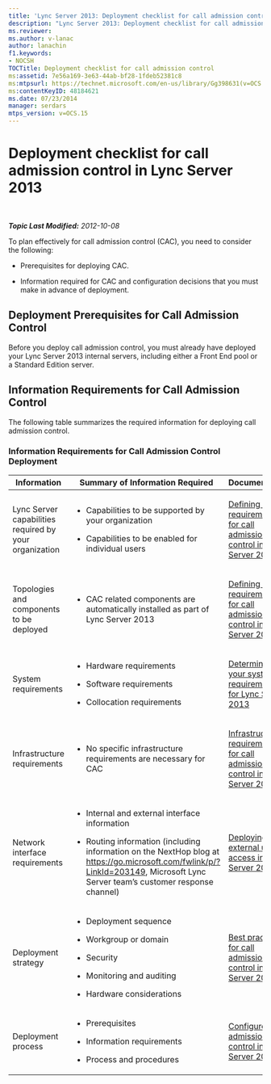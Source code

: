 ```yaml
---
title: 'Lync Server 2013: Deployment checklist for call admission control'
description: "Lync Server 2013: Deployment checklist for call admission control."
ms.reviewer: 
ms.author: v-lanac
author: lanachin
f1.keywords:
- NOCSH
TOCTitle: Deployment checklist for call admission control
ms:assetid: 7e56a169-3e63-44ab-bf28-1fdeb52381c8
ms:mtpsurl: https://technet.microsoft.com/en-us/library/Gg398631(v=OCS.15)
ms:contentKeyID: 48184621
ms.date: 07/23/2014
manager: serdars
mtps_version: v=OCS.15
---
```


# Deployment checklist for call admission control in Lync Server 2013

<div data-xmlns="http://www.w3.org/1999/xhtml">

<div class="topic" data-xmlns="http://www.w3.org/1999/xhtml" data-msxsl="urn:schemas-microsoft-com:xslt" data-cs="https://msdn.microsoft.com/">

<div data-asp="https://msdn2.microsoft.com/asp">



</div>

<div id="mainSection">

<div id="mainBody">

<span> </span>

_**Topic Last Modified:** 2012-10-08_

To plan effectively for call admission control (CAC), you need to consider the following:

  - Prerequisites for deploying CAC.

  - Information required for CAC and configuration decisions that you must make in advance of deployment.

<div>

## Deployment Prerequisites for Call Admission Control

Before you deploy call admission control, you must already have deployed your Lync Server 2013 internal servers, including either a Front End pool or a Standard Edition server.

</div>

<div>

## Information Requirements for Call Admission Control

The following table summarizes the required information for deploying call admission control.

### Information Requirements for Call Admission Control Deployment

<table>
<colgroup>
<col style="width: 33%" />
<col style="width: 33%" />
<col style="width: 33%" />
</colgroup>
<thead>
<tr class="header">
<th>Information</th>
<th>Summary of Information Required</th>
<th>Documentation</th>
</tr>
</thead>
<tbody>
<tr class="odd">
<td><p>Lync Server capabilities required by your organization</p></td>
<td><ul>
<li><p>Capabilities to be supported by your organization</p></li>
<li><p>Capabilities to be enabled for individual users</p></li>
</ul></td>
<td><p><a href="lync-server-2013-defining-your-requirements-for-call-admission-control.md">Defining your requirements for call admission control in Lync Server 2013</a></p></td>
</tr>
<tr class="even">
<td><p>Topologies and components to be deployed</p></td>
<td><ul>
<li><p>CAC related components are automatically installed as part of Lync Server 2013</p></li>
</ul></td>
<td><p><a href="lync-server-2013-defining-your-requirements-for-call-admission-control.md">Defining your requirements for call admission control in Lync Server 2013</a></p></td>
</tr>
<tr class="odd">
<td><p>System requirements</p></td>
<td><ul>
<li><p>Hardware requirements</p></li>
<li><p>Software requirements</p></li>
<li><p>Collocation requirements</p></li>
</ul></td>
<td><p><a href="lync-server-2013-determining-your-system-requirements.md">Determining your system requirements for Lync Server 2013</a></p></td>
</tr>
<tr class="even">
<td><p>Infrastructure requirements</p></td>
<td><ul>
<li><p>No specific infrastructure requirements are necessary for CAC</p></li>
</ul></td>
<td><p><a href="lync-server-2013-infrastructure-requirements-for-call-admission-control.md">Infrastructure requirements for call admission control in Lync Server 2013</a></p></td>
</tr>
<tr class="odd">
<td><p>Network interface requirements</p></td>
<td><ul>
<li><p>Internal and external interface information</p></li>
<li><p>Routing information (including information on the NextHop blog at <a href="https://go.microsoft.com/fwlink/p/?linkid=203149">https://go.microsoft.com/fwlink/p/?LinkId=203149</a>, Microsoft Lync Server team’s customer response channel)</p></li>
</ul></td>
<td><p><a href="lync-server-2013-deploying-external-user-access.md">Deploying external user access in Lync Server 2013</a></p></td>
</tr>
<tr class="even">
<td><p>Deployment strategy</p></td>
<td><ul>
<li><p>Deployment sequence</p></li>
<li><p>Workgroup or domain</p></li>
<li><p>Security</p></li>
<li><p>Monitoring and auditing</p></li>
<li><p>Hardware considerations</p></li>
</ul></td>
<td><p><a href="lync-server-2013-best-practices-for-call-admission-control.md">Best practices for call admission control in Lync Server 2013</a></p></td>
</tr>
<tr class="odd">
<td><p>Deployment process</p></td>
<td><ul>
<li><p>Prerequisites</p></li>
<li><p>Information requirements</p></li>
<li><p>Process and procedures</p></li>
</ul></td>
<td><p><a href="lync-server-2013-configure-call-admission-control.md">Configure call admission control in Lync Server 2013</a></p></td>
</tr>
</tbody>
</table>


</div>

</div>

<span> </span>

</div>

</div>

</div>

